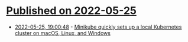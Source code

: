 # [Published on 2022-05-25](index.md)

* [2022-05-25, 19:00:48](https://news.ycombinator.com/item?id=31509011) - [Minikube quickly sets up a local Kubernetes cluster on macOS, Linux, and Windows](https://minikube.sigs.k8s.io/docs/)
